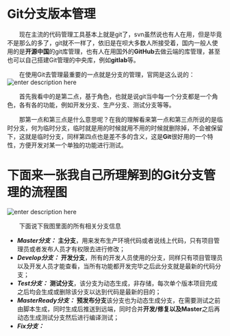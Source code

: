 # Git分支版本管理


&emsp;&emsp;现在主流的代码管理工具基本上就是git了，svn虽然说也有人在用，但是毕竟不是那么的多了，git就不一样了，依旧是在呗大多数人所接受着，国内一般人使用的是**开源中国**的git库管理，也有人在用国外的**GitHub**去做云端的库管理，甚至也可以自己搭建Git管理的中央库，例如**gitlab**等。

&emsp;&emsp;在使用Git去管理最重要的一点就是分支的管理，官网是这么说的：
![enter description here](http://blogpic.momentsoflife.work/1579423612163.png)

&emsp;&emsp;首先我看中的是第二点，基于角色，也就是说git当中每一个分支都是一个角色，各有各的功能，例如开发分支、生产分支、测试分支等等。

&emsp;&emsp;那第一点和第三点是什么意思呢？在我的理解看来第一点和第三点所说的是临时分支，何为临时分支，临时就是用的时候就用不用的时候就删除掉，不会被保留下，这就是临时分支，同样第四点也是差不多的含义，这是**Git**很好用的一个特性，方便开发对某一个单独的功能进行测试。


# 下面来一张我自己所理解到的Git分支管理的流程图


![enter description here](http://blogpic.momentsoflife.work/git分支管理.png)

&emsp;&emsp;下面说下我图里面的所有相关分支信息 

 - ***Master分支：*** **主分支**，用来发布生产环境代码或者说线上代码，只有项目管理员或者发布人员才有权限去进行修改；
 - ***Develop分支：*** **开发分支**，所有的开发人员使用的分支，同样只有项目管理员以及开发人员才能查看，当所有功能都开发完毕之后此分支就是最新的代码分支；
 - ***Test分支：*** **测试分支**，该分支为动态生成，非存储，每次单个版本项目完成之后均会生成或删除该分支以达到代码是最新的目的；
 - ***MasterReady分支：*** **预发布分支**该分支也为动态生成分支，在需要测试之前由脚本生成，同时生成后推送到远端，同时合并**开发/修复以及Master**之后再动态生成测试分支然后进行编译测试；
 - ***Fix分支：*** 






























